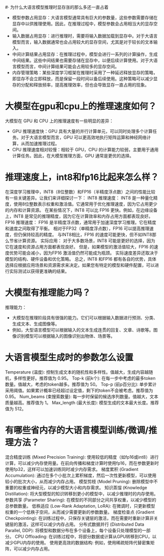 #· 为什么大语言模型推理时显存涨的那么多还一直占着
- 模型参数占用显存：大语言模型通常具有巨大的参数量，这些参数需要存储在显存中以供推理使用。因此，在推理过程中，模型参数会占用相当大的显存空间。
- 输入数据占用显存：进行推理时，需要将输入数据加载到显存中。对于大语言模型而言，输入数据通常也会占用较大的显存空间，尤其是对于较长的文本输入。
- 中间计算结果占用显存：在推理过程中，模型会进行一系列的计算操作，生成中间结果。这些中间结果也需要存储在显存中，以便后续计算使用。对于大语言模型而言，中间计算结果可能会占用较多的显存空间。
- 内存管理策略：某些深度学习框架在推理时采用了一种延迟释放显存的策略，即显存不会立即释放，而是保留一段时间以备后续使用。这种策略可以减少显存的分配和释放频率，提高推理效率，但也会导致显存一直占用的现象。

# 大模型在gpu和cpu上的推理速度如何？
大模型在 GPU 和 CPU 上的推理速度有一些明显的差异：
- GPU 推理速度快：GPU 具有大量的并行计算单元，可以同时处理多个计算任务。对于大语言模型而言，GPU 可以更高效地执行矩阵运算和神经网络计算，从而加速推理过程。
- CPU 推理速度相对较慢：相较于 GPU，CPU 的计算能力较弱，主要用于通用计算任务。因此，在大模型推理方面，GPU 通常是更优的选择。

# 推理速度上，int8和fp16比起来怎么样？
在深度学习推理中，INT8（8位整数）和FP16（半精度浮点数）之间的性能比较有一些关键差异。让我们来详细探讨一下：
INT8 推理速度：
INT8 是一种量化精度，使用8位整数表示权重和激活值。它通常用于优化推理速度，因为它占用更少的内存和计算资源。
在某些情况下，INT8 可以比 FP16 更快。例如，在边缘设备上，INT8 是常见的推理精度，因为它在计算效率和内存占用方面都表现良好。
FP16 推理速度：
FP16 是半精度浮点数，通常用于加速深度学习推理。它在精度和速度之间取得了平衡。
相对于FP32（单精度浮点数），FP16 可以提高推理速度，但仍保持较高的精度。
与INT8相比，FP16 的速度可能更快，但不如INT8那么节省计算资源。
实际应用：
对于大多数场景，INT8 可能是更好的选择，因为它在速度和资源占用方面都表现良好。
但是，如果模型的激活值较大，FP16 的速度优势可能会减小，因为FP16 激活值仍然可能成为瓶颈。
实际速度差异还取决于模型的结构、硬件设备和优化策略。
总之，INT8 和FP16 都有各自的优势，具体选择应根据应用场景和资源需求来决定。如果您有特定的模型和硬件配置，可以进行实际测试以获得更准确的结果。

# 大模型有推理能力吗？
推理能力：
- 大模型在推理阶段具有很强的能力。它们可以根据输入数据进行预测、分类、生成文本、生成图像等。
- 例如，大型语言模型可以根据输入的文本生成连贯的回复、文章、诗歌等。图像识别模型可以根据输入的图像识别出物体、场景等。

# 大语言模型生成时的参数怎么设置
Temperature (温度): 控制生成文本的随机性和多样性。值越大，生成内容越随机，多样性更好。推荐值为 0.95。
Top-k (前k个): 在每一步中考虑的最多token数量。值越大，考虑的token越多。推荐值为 50。
Top-p (前p百分比): 单步累计采用阈值。如果累计概率已经超过设定值，剩下的token不会被考虑。推荐值为 0.95。
Num_beams (束搜索数量): 每一步时保留的候选序列数量。值越大，文本质量越高。推荐值为 1。
Max_length (最大长度): 模型生成的文本最大长度。推荐值为 512。

# 有哪些省内存的大语言模型训练/微调/推理方法？
混合精度训练 (Mixed Precision Training): 使用较低的精度（如fp16或int8）进行计算，可以减少内存使用量。在前向传播和梯度计算时使用fp16，而在参数更新时使用fp32，这样可以加速训练同时减少内存需求。
梯度累积 (Gradient Accumulation): 通过在多个小批次上累积梯度，然后一次性更新模型，可以使用较小的批次大小，从而减少内存占用。
模型剪枝 (Model Pruning): 删除模型中不重要的权重或神经元，以减少模型大小和内存需求。
知识蒸馏 (Knowledge Distillation): 将大型模型的知识转移到更小的模型中，以减少推理时的内存使用。
参数共享 (Parameter Sharing): 在模型的不同部分之间共享权重，以减少模型的总参数数量。
低秩适应 (Low-Rank Adaptation, LoRA): 在微调时，只更新模型权重的一个低秩子空间，从而减少需要更新的参数数量。
梯度检查点 (Gradient Checkpointing): 在训练过程中，只保存关键层的激活，而在需要时重新计算非关键层的激活，这样可以减少内存占用。
分布式数据并行 (Distributed Data Parallel, DDP): 将模型和数据分布在多个设备上，每个设备只处理模型的一部分。
CPU Offloading: 在训练过程中，将部分数据或计算从GPU转移到CPU，以减少GPU内存的使用。
使用更高效的数据结构: 例如，使用稀疏矩阵代替密集矩阵，可以减少内存占用。
